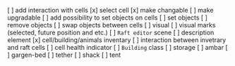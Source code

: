 [ ] add interaction with cells
    [x] select cell
    [x] make changable 
    [ ] make upgradable
[ ] add possibility to set objects on cells 
    [ ] set objects
    [ ] remove objects
    [ ] swap objects between cells
[ ] visual
    [ ] visual marks (selected, future position and etc.)
[ ] `Raft editor` scene
    [ ] description element
    [x] cell/building/animals inventary
    [ ] interaction between invetrary and raft cells
    [ ] cell health indicator
[ ] `Building` class
    [ ] storage
    [ ] ambar
    [ ] gargen-bed
    [ ] tether
    [ ] shack
    [ ] tent